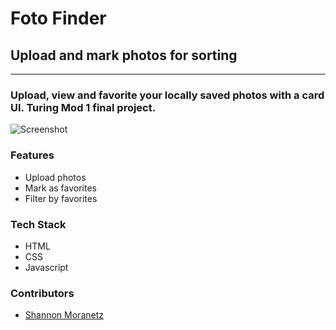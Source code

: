 # Foto Finder

## Upload and mark photos for sorting

* * *

### Upload, view and favorite your locally saved photos with a card UI. Turing Mod 1 final project.

![Screenshot](https://i.imgur.com/0t2V1zv.png)

### Features

*   Upload photos
*   Mark as favorites
*   Filter by favorites

### Tech Stack

*   HTML
*   CSS
*   Javascript

### Contributors

* [Shannon Moranetz](https://github.com/shannonmoranetz)